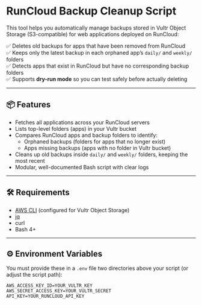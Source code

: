 # RunCloud Backup Cleanup Script

This tool helps you automatically manage backups stored in Vultr Object Storage (S3-compatible) for web applications deployed on RunCloud:

✅ Deletes old backups for apps that have been removed from RunCloud  
✅ Keeps only the latest backup in each orphaned app’s `daily/` and `weekly/` folders  
✅ Detects apps that exist in RunCloud but have no corresponding backup folders  
✅ Supports **dry-run mode** so you can test safely before actually deleting

---

## 📦 Features

- Fetches all applications across your RunCloud servers
- Lists top-level folders (apps) in your Vultr bucket
- Compares RunCloud apps and backup folders to identify:
    - Orphaned backups (folders for apps that no longer exist)
    - Apps missing backups (apps with no folder in Vultr bucket)
- Cleans up old backups inside `daily/` and `weekly/` folders, keeping the most recent
- Modular, well-documented Bash script with clear logs

---

## 🛠 Requirements

- [AWS CLI](https://docs.aws.amazon.com/cli/latest/userguide/getting-started-install.html) (configured for Vultr Object Storage)
- [jq](https://stedolan.github.io/jq/)
- curl
- Bash 4+

---

## ⚙️ Environment Variables

You must provide these in a `.env` file two directories above your script (or adjust the script path):

```dotenv
AWS_ACCESS_KEY_ID=YOUR_VULTR_KEY
AWS_SECRET_ACCESS_KEY=YOUR_VULTR_SECRET
API_KEY=YOUR_RUNCLOUD_API_KEY